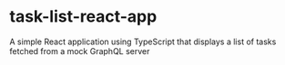 # task-list-react-app
A simple React application using TypeScript that displays a list of tasks fetched from a mock GraphQL server
